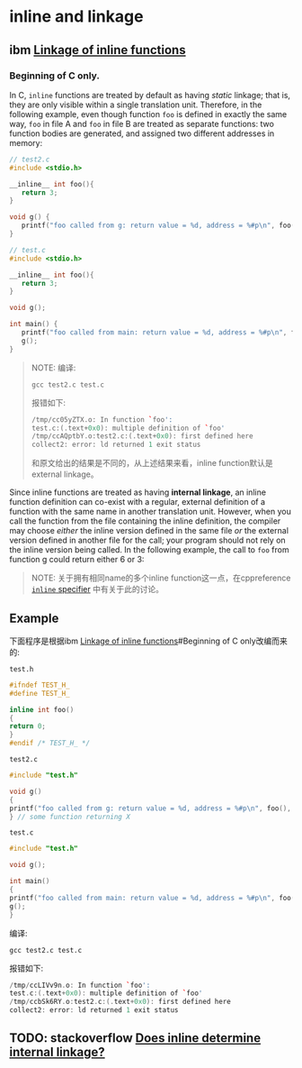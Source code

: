 

# inline and linkage



## ibm [Linkage of inline functions](https://www.ibm.com/support/knowledgecenter/ssw_ibm_i_72/rzarg/inline_linkage.htm)

### Beginning of C only.

In C, `inline` functions are treated by default as having *static* linkage; that is, they are only visible within a single translation unit. Therefore, in the following example, even though function `foo` is defined in exactly the same way, `foo` in file A and `foo` in file B are treated as separate functions: two function bodies are generated, and assigned two different addresses in memory:

```C++
// test2.c
#include <stdio.h>

__inline__ int foo(){
   return 3;
}

void g() {
   printf("foo called from g: return value = %d, address = %#p\n", foo(), &foo);
}

```



```C
// test.c
#include <stdio.h>

__inline__ int foo(){
   return 3;
}

void g();

int main() {
   printf("foo called from main: return value = %d, address = %#p\n", foo(), &foo);
   g();
}


```

> NOTE: 编译:
>
> ```SHELL
> gcc test2.c test.c
> ```
>
> 报错如下:
>
> ```C++
> /tmp/cc05yZTX.o: In function `foo':
> test.c:(.text+0x0): multiple definition of `foo'
> /tmp/ccAQptbY.o:test2.c:(.text+0x0): first defined here
> collect2: error: ld returned 1 exit status
> ```
>
> 和原文给出的结果是不同的，从上述结果来看，inline function默认是external linkage。

Since inline functions are treated as having **internal linkage**, an inline function definition can co-exist with a regular, external definition of a function with the same name in another translation unit. However, when you call the function from the file containing the inline definition, the compiler may choose *either* the inline version defined in the same file *or* the external version defined in another file for the call; your program should not rely on the inline version being called. In the following example, the call to `foo` from function g could return either 6 or 3:

> NOTE: 关于拥有相同name的多个inline function这一点，在cppreference [`inline` specifier](https://en.cppreference.com/w/cpp/language/inline) 中有关于此的讨论。





## Example

下面程序是根据ibm [Linkage of inline functions](https://www.ibm.com/support/knowledgecenter/ssw_ibm_i_72/rzarg/inline_linkage.htm)#Beginning of C only改编而来的: 

`test.h`

```C++
#ifndef TEST_H_
#define TEST_H_

inline int foo()
{
return 0;
}
#endif /* TEST_H_ */
```

`test2.c`

```C++
#include "test.h"

void g()
{
printf("foo called from g: return value = %d, address = %#p\n", foo(), &foo);
} // some function returning X


```

`test.c`

```C++
#include "test.h"

void g();

int main()
{
printf("foo called from main: return value = %d, address = %#p\n", foo(), &foo);
g();
}


```

编译:

```shell
gcc test2.c test.c
```



报错如下:

```C++
/tmp/ccLIVv9n.o: In function `foo':
test.c:(.text+0x0): multiple definition of `foo'
/tmp/ccbSk6RY.o:test2.c:(.text+0x0): first defined here
collect2: error: ld returned 1 exit status

```



## TODO: stackoverflow [Does inline determine internal linkage?](https://stackoverflow.com/questions/56349383/does-inline-determine-internal-linkage)

